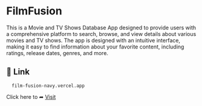 
# FilmFusion


This is a Movie and TV Shows Database App designed to provide users with a comprehensive platform to search, browse, and view details about various movies and TV shows. The app is designed with an intuitive interface, making it easy to find information about your favorite content, including ratings, release dates, genres, and more.

## 🔗 Link

```http
  film-fusion-navy.vercel.app
```

Click here to ➦ [Visit](film-fusion-navy.vercel.app)
